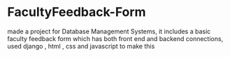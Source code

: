 # FacultyFeedback-Form
made a project for Database Management Systems, it includes a basic faculty feedback form which has both front end and backend connections, used django , html , css and javascript to make this
